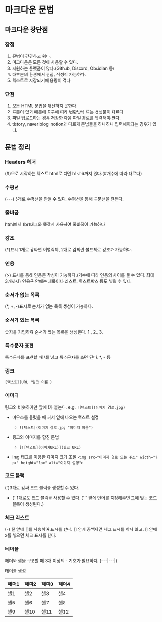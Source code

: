 # 마크다운 문법

## 마크다운 장단점

### 장점

1. 문법이 간결하고 쉽다.
2. 마크다운은 모든 것에 사용할 수 있다.
3. 지원하는 플랫폼이 많다.(Github, Discord, Obsidian 등)
4. 대부분의 환경에서 편집, 작성이 가능하다.
5. 텍스트로 저장되기에 용량이 적다

### 단점

1. 모든 HTML 문법을 대신하지 못한다
2. 표준이 없기 때문에 도구에 따라 변환방식 또는 생성물이 다르다.
3. 파일 업로드하는 경우 저장한 다음 파일 경로를 입력해야 한다.
4. tistory, naver blog, notion과 다르게 문법들을 하나하나 입력해야되는 경우가 있다.

## 문법 정리

### Headers 헤더

(#)으로 시작하는 텍스트 html로 치면 h1~h6까지 있다.(#개수에 따라 다르다)

### 수평선

(---) 3개로 수평선을 만들 수 있다.
수평선을 통해 구분선을 만든다.

### 줄바꿈

html에서 (br)태그와 똑같게 사용하여 줄바꿈이 가능하다

### 강조

(\*)표시 1개로 감싸면 이탤릭체, 2개로 감싸면 볼드체로 강조가 가능하다.

### 인용

(>) 표시를 통해 인용문 작성이 가능하다.(개수에 따라 인용의 차이를 둘 수 있다. 최대 3개까지)
인용구 안에는 제목이나 리스트, 텍스트박스 등도 넣을 수 있다.

### 순서가 없는 목록

(\*, +, -)표시로 순서가 없는 목록 생성이 가능하다.

### 순서가 있는 목록

숫자를 기입하여 순서가 있는 목록을 생성한다.
1., 2., 3.

### 특수문자 표현

특수문자를 표현할 때 \를 넣고 특수문자를 쓰면 된다.
\*, \- 등

### 링크

`[텍스트](URL '링크 이름')`

### 이미지

링크와 비슷하지만 앞에 !가 붙는다.
e.g. `![텍스트](이미지 경로.jpg)`

- 마우스를 올렸을 때 커서 옆에 나오는 텍스트 설정
  - `![텍스트](이미지 경로.jpg "이미지 이름")`

- 링크와 이미지를 합친 문법
  - `[![텍스트](이미지URL)](링크 URL)`

- img 태그를 이용한 이미지 크기 조절
  `<img src="이미지 경로 또는 주소" width="?px" height="?px" alt="이미지 설명">`

### 코드 블럭

(`)3개로 감싸 코드 블럭을 생성할 수 있다.

- (`)1개로도 코드 블럭을 사용할 수 있다.
  (``` 앞에 언어를 지정해주면 그에 맞는 코드 블록이 생성된다.)

### 체크 리스트

(-) 줄 앞에 []를 사용하여 표시를 한다.
[] 안에 공백이면 체크 표시를 하지 않고, [] 안에 x를 넣으면 체크 표시를 한다.

### 테이블

헤더와 셀을 구분할 때 3개 이상의 - 기호가 필요하다.
(---|---|)

테이블 생성

| 헤더1 | 헤더2 | 헤더3 | 헤더4 |
| ----- | ----- | ----- | ----- |
| 셀1   | 셀2   | 셀3   | 셀4   |
| 셀5   | 셀6   | 셀7   | 셀8   |
| 셀9   | 셀10  | 셀11  | 셀12  |
